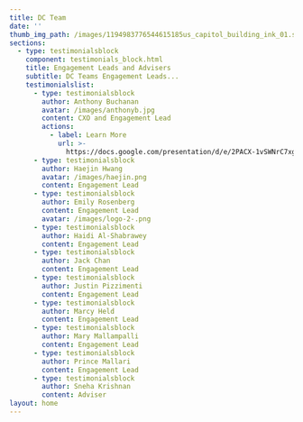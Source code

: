 ```yaml
---
title: DC Team
date: ''
thumb_img_path: /images/1194983776544615185us_capitol_building_ink_01.svg.med.png
sections:
  - type: testimonialsblock
    component: testimonials_block.html
    title: Engagement Leads and Advisers
    subtitle: DC Teams Engagement Leads...
    testimonialslist:
      - type: testimonialsblock
        author: Anthony Buchanan
        avatar: /images/anthonyb.jpg
        content: CXO and Engagement Lead
        actions:
          - label: Learn More
            url: >-
              https://docs.google.com/presentation/d/e/2PACX-1vSWNrC7xg-ujsFaqu1ZVZ6xC3x0ixMK0UMc6_xY5hgLrVPFed3JO4GDkHbYCv6uEzpqXI7fSFWnSxEw/embed?start=false&loop=false&delayms=60000&slide=id.g16e0bbe55d_1_0
      - type: testimonialsblock
        author: Haejin Hwang
        avatar: /images/haejin.png
        content: Engagement Lead
      - type: testimonialsblock
        author: Emily Rosenberg
        content: Engagement Lead
        avatar: /images/logo-2-.png
      - type: testimonialsblock
        author: Haidi Al-Shabrawey
        content: Engagement Lead
      - type: testimonialsblock
        author: Jack Chan
        content: Engagement Lead
      - type: testimonialsblock
        author: Justin Pizzimenti
        content: Engagement Lead
      - type: testimonialsblock
        author: Marcy Held
        content: Engagement Lead
      - type: testimonialsblock
        author: Mary Mallampalli
        content: Engagement Lead
      - type: testimonialsblock
        author: Prince Mallari
        content: Engagement Lead
      - type: testimonialsblock
        author: Sneha Krishnan
        content: Adviser
layout: home
---
```


